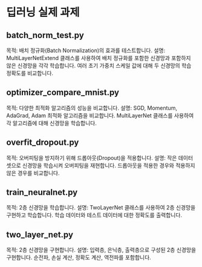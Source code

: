 # 딥러닝 실제 과제

## batch_norm_test.py
목적: 배치 정규화(Batch Normalization)의 효과를 테스트합니다.
설명:
MultiLayerNetExtend 클래스를 사용하여 배치 정규화를 포함한 신경망과 포함하지 않은 신경망을 각각 학습합니다.
여러 초기 가중치 스케일 값에 대해 두 신경망의 학습 정확도를 비교합니다.

## optimizer_compare_mnist.py
목적: 다양한 최적화 알고리즘의 성능을 비교합니다.
설명:
SGD, Momentum, AdaGrad, Adam 최적화 알고리즘을 비교합니다.
MultiLayerNet 클래스를 사용하여 각 알고리즘에 대해 신경망을 학습합니다.

## overfit_dropout.py
목적: 오버피팅을 방지하기 위해 드롭아웃(Dropout)을 적용합니다.
설명:
작은 데이터셋으로 신경망을 학습시켜 오버피팅을 재현합니다.
드롭아웃을 적용한 경우와 적용하지 않은 경우를 비교합니다.

## train_neuralnet.py
목적: 2층 신경망을 학습합니다.
설명:
TwoLayerNet 클래스를 사용하여 2층 신경망을 구현하고 학습합니다.
학습 데이터와 테스트 데이터에 대한 정확도를 출력합니다.

## two_layer_net.py
목적: 2층 신경망을 구현합니다.
설명:
입력층, 은닉층, 출력층으로 구성된 2층 신경망을 구현합니다.
순전파, 손실 계산, 정확도 계산, 역전파를 포함합니다.
